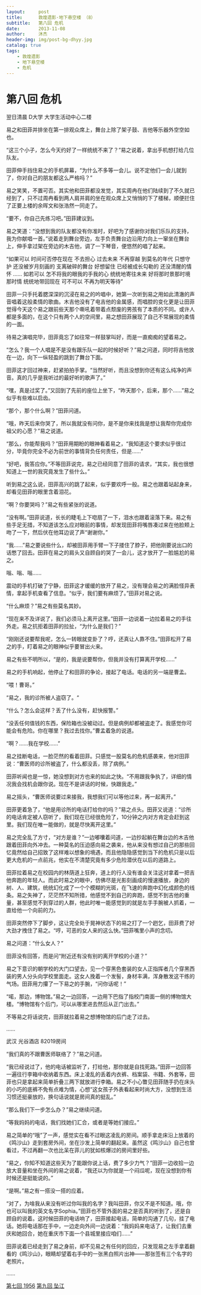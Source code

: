 ```yaml
---
layout:     post
title:      敦煌遗影·地下悬空楼 （8）
subtitle:   第八回 危机
date:       2013-11-08
author:     沐杰
header-img: img/post-bg-dhyy.jpg
catalog: true
tags:
    - 敦煌遗影
    - 地下悬空楼
    - 危机
---
```

# 第八回 危机

翌日清晨 D大学 大学生活动中心二楼

易之和田菲并排坐在第一排观众席上，舞台上除了架子鼓、吉他等乐器外空空如也。

“这三个小子，怎么今天约好了一样统统不来了？”易之说着，拿出手机想打给几位队友。

田菲伸手挡住易之的手机屏幕，“为什么不多等一会儿。说不定他们一会儿就到了，你对自己的朋友都这么严格吗？”

易之笑笑，不置可否。其实他和田菲都没发觉，其实周冉在他们陆续到了不久就已经到了，只不过周冉看到两人肩并肩的坐在观众席上又悄悄的下了楼梯，顺便拦住了正要上楼的余晖文和张浩然一同走了。

“要不，你自己先练习吧。”田菲建议到。

易之笑道：“没想到我的队友都没有你准时，好吧为了感谢你对我们乐队的支持，我为你献唱一首。”说着走到舞台旁边，左手负责舞台边沿用力向上一窜坐在舞台上，伸手拿过架在旁边的木吉他，调了一下琴音，便悠然的唱了起来。

“如果可以
时间可否停在现在
不去担心
过去未来
不再穿越
到莫名的年代
只想守护
还没被岁月刻画的
支离破碎的舞台
好想留住
已经被成长勾勒的
还没清醒的情怀
……
如若可以
怎不将我的眼我的手我的心
统统地寄往未来
好将那时景那时境那时情
统统地带回现在
可不可以
不再为明天等待”

田菲一只手托着腮深深的沉浸在易之的吟唱中，她第一次听到易之用如此清澈的声音唱着这般柔情的歌曲。木吉他没有了电吉他的金属感，而唱腔的变化更是让田菲觉得今天这个易之跟前些天那个嘶吼着带着点颓废的男孩有了本质的不同。或许人都是多面的，在这个只有两个人的空间里，易之想田菲展现了自己不常展现的柔情的一面。

待易之演唱完毕，田菲竟忘了如往常一样鼓掌叫好，而是一直痴痴的望着易之。

“怎么？我一个人唱是不是没有跟乐队一起的时候好听？”易之问道，同时将吉他放在一边，向下一纵轻盈的跳到了舞台下面。

田菲这才回过神来，赶紧拍拍手掌。“当然好听，而且没想到你还有这么纯净的声音。真的几乎是我听过的最好听的歌声了。”

“嘿，真是过奖了。”又回到了先前的座位上坐下，“昨天那个，后来，那个……”易之似乎有些难以启齿。

“那个，那个什么啊？”田菲问道。

“哦，昨天后来你哭了，所以我就没有问你，是不是你来找我是想让我帮你完成你祖父的心愿？”易之说道。

“那么，你能帮我吗？”田菲用期盼的眼神看着易之，“我知道这个要求似乎很过分，毕竟你完全不必为前世的事情背负任何责任，但是……”

“好吧，我答应你。”不等田菲说完，易之已经同意了田菲的请求，“其实，我也很想知道上一世的我究竟发生了些什么。”

听到易之这么说，田菲高兴的跳了起来，似乎要欢呼一般。易之也跟着站起身来，却看见田菲的眼里含着泪花。

“啊？你要哭吗？”易之有些紧张的说道。

“没有啊。”田菲说道，长长的睫毛上下唿扇了一下，泪水也跟着滚落下来。易之有些手足无措，不知道该怎么应对眼前的事情，却发现田菲将嘴唇凑过来在他脸颊上吻了一下，然后伏在他耳边说了声“谢谢你。”

“我……”易之要说些什么，却被田菲用手臂一下子搂住了脖子，把他刚要说出口的话憋了回去。田菲在易之的肩头又自顾自的哭了一会儿，这才放开了一脸尴尬的易之。

嗡、嗡、嗡……

震动的手机打破了宁静，田菲这才缓缓的放开了易之，没有理会易之的满脸怪异表情，拿起手机查看了信息。“似乎，我们要有麻烦了。”田菲对易之说。

“什么麻烦？”易之有些莫名其妙。

“现在来不及详说了，我们必须马上离开这里。”田菲一边说着一边拉着易之的手往外走。易之抗拒着田菲的拉扯，“为什么是我们？”

“刚刚还说要帮我呢，怎么一转眼就变卦了？哼，还真让人靠不住。”田菲松开了易之的手，盯着易之的眼神似乎要冒出火来。

易之有些不明所以，“是的，我是说要帮你，但我并没有打算离开学校……”

易之的手机响起，他停止了和田菲的争论，接起了电话。电话的另一端是曹孟。

“喂！曹哥。”

“易之，我的诊所被人盗窃了。“

“什么？怎么会这样？丢了什么没有，赶快报警。”

“没丢任何值钱的东西，保险箱也没被动过。但是病例却都被盗走了。我感觉你可能会有危险。你在哪里？我过去找你。”曹孟着急的说道。

“啊？……我在学校……”

易之挂断电话，一脸茫然的看着田菲。只感觉一股莫名的危机感袭来，他对田菲说：“曹医师的诊所被盗了，什么都没丢，除了病例。”

田菲听闻也是一惊，她没想到对方也来的如此之快。“不用跟我争执了，详细的情况我会找机会跟你说。现在不是讲话的时候，快跟我走。”

易之摇头，“曹医师说要过来接我，我想我们可以等他过来，再一起离开。”

田菲更着急了，“他是用诊所的电话打给你的吗？”易之点头。田菲又说道：“诊所的电话肯定被人窃听了，我们现在已经很危险了，10分钟之内对方肯定会赶到这里。我们现在唯一能做的，就是尽快离开这里。”

易之完全乱了方寸，“对方是谁？”一边嘟囔着问道，一边抄起躺在舞台边的木吉他跟着田菲向外冲去。一种莫名的压迫感向易之袭来，他从来没有想过自己的那些回忆竟然给自己招致了这样难以想象的境遇，而且他隐隐感觉到当下的危机只是以后更大危机的一点前兆，他实在不清楚究竟有多少危险潜伏在以后的道路上。

田菲拉着易之在校园内的林荫道上狂奔，道上的行人没有谁会关注这对拿着一把吉他奔跑的年轻人。而此时易之的眼中，仿佛尽是光影刻画成的慢速播放，身边的树、人、建筑，统统幻化成了一个个模糊的光斑，在飞速的奔跑中幻化成颜色的线条。易之失神了，茫茫然不知所措，他感觉不到自己的奔跑，感觉不到吉他的重量，甚至感觉不到穿过的人群，他此时唯一能感觉到的就是左手手腕被人抓着，一直给他一个向前的力。

田菲突然停下了脚步，这让完全处于晃神状态下的易之打了一个趔乞，田菲费了好大劲才拽住了易之。“哼，可恶的女人来的这么快。”田菲嘴里小声的念叨。

易之问道：“什么女人？”

田菲没有回答，而是问“附近还有没有别的离开学校的小道？”

易之下意识的朝学校的大门口望去，见一个穿黑色套装的女人正指挥者几个穿黑西装的男人分头向学校里面走。这女人挽着一个发髻，身材丰满，浑身散发这干练的气场。田菲用力攥了一下易之的手腕，“问你话呢！”

 “喏，那边，博物馆。”易之一边回答，一边用下巴指了指校门南面一侧的博物馆大楼。“博物馆有个后门，可以从哪里进去然后从正门出去。”

不等易之将话说完，田菲就拉着易之想博物馆的后门走了过去。

……

武汉 光谷酒店 82019房间

“我们真的不跟曹医师联络了？”易之问道。

“我已经说过了，他的电话被监听了，打给他，那你就是自找死路。”田菲一边回答一遍往行李箱中收纳着东西。床上凌乱的丢着内衣裤、档案袋、书籍、外套等，田菲也只是拿起来简单折叠三两下就放进行李箱。易之不小心瞥见田菲随手扔在床头的小巧的底裤不免有点难为情，心想“这女孩子外表看起来时尚大方，没想到生活习惯还挺豪放的，换句话说就是房间真的挺乱。”

“那么我们下一步怎么办？”易之继续问道。

“等我妈妈的电话，我们找她们汇合，或者是等她们接应。”

易之简单的“哦”了一声，感觉实在看不过眼这凌乱的房间。顺手拿走床沿上放着的《鸣沙山》走到套房外间，坐在沙发上简单的翻起来。虽然这《鸣沙山》自己也曾看过，不过再翻一次也比呆在菲儿的犹如核爆过的房间里好些。

“易之，你知不知道这些天为了能跟你说上话，费了多少力气？”田菲一边收拾一边放大音量和坐在外间的易之说着，“我还以为你就是一个闷瓜呢，现在没想到你有时候还是挺能说的。”

“是啊。”易之有一搭没一搭的应着。

“对了，为啥我从来没有听过你叫我的名字？我叫田菲，你又不是不知道。哦，你也可以叫我的英文名字Sophia。”田菲也不管外面的易之是否真的听到了，还是自顾自的说着。这时候田菲的电话响了，田菲接起电话，简单的沟通了几句，挂了电话。她将电话那在手中，一边走向外间一边说着：“我妈妈来电话了，让我们去重庆和她回合，她在重庆市下面一个县城里接应咱们……”

田菲说着已经走到了易之身前，却不见易之有任何的回应，只发现易之左手拿着翻看的《鸣沙山》，眼睛却望着右手中的一张黑白照片出神——那张签有三个名字的老照片。

……

[第七回 1956](http://www.jianshu.com/p/f081ff2f9433)
[第九回 坠江](http://www.jianshu.com/p/5aacb96c0e3d)
